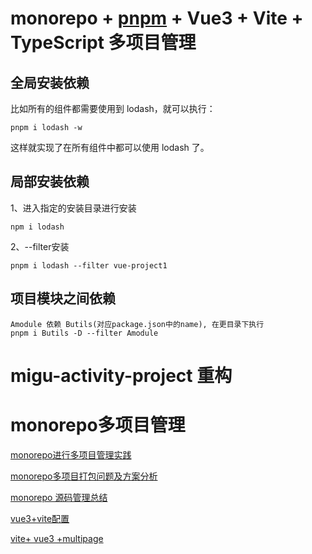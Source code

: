 <!--
 * @Author: TerryMin
 * @Date: 2022-07-27 18:06:28
 * @LastEditors: TerryMin
 * @LastEditTime: 2022-08-01 14:22:15
 * @Description: file not
-->
# monorepo + [pnpm](https://www.pnpm.cn/) + Vue3 + Vite + TypeScript 多项目管理

## 全局安装依赖
比如所有的组件都需要使用到 lodash，就可以执行：
```
pnpm i lodash -w
```
这样就实现了在所有组件中都可以使用 lodash 了。

## 局部安装依赖
1、进入指定的安装目录进行安装
```
npm i lodash
```
2、--filter安装
```
pnpm i lodash --filter vue-project1
```
## 项目模块之间依赖
```
Amodule 依赖 Butils(对应package.json中的name), 在更目录下执行
pnpm i Butils -D --filter Amodule
```


# migu-activity-project 重构

# monorepo多项目管理
[monorepo进行多项目管理实践](https://juejin.cn/post/7043990636751503390)

[monorepo多项目打包问题及方案分析](https://juejin.cn/post/6950082433647640612)

[monorepo 源码管理总结](https://blog.csdn.net/QcloudCommunity/article/details/122994881)

[vue3+vite配置](https://juejin.cn/post/6975442828386107400)

[vite+ vue3 +multipage](https://gitee.com/cheere/vite-vue3-multipage#https://gitee.com/link)